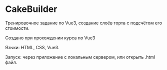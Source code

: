 # CakeBuilder

<p>Тренировочное задание по Vue3, создание слоёв торта с подсчётом его стоимости.</p>
<p>Создано при прохождении курса по Vue3</p>
<p>Языки: HTML, CSS, Vue3.</p>

Запуск: через приложение с локальным сервером, или открыть .html файл.
